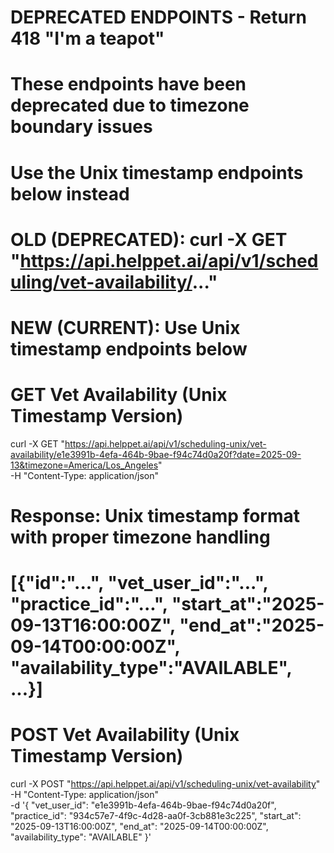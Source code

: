 # DEPRECATED ENDPOINTS - Return 418 "I'm a teapot" 
# These endpoints have been deprecated due to timezone boundary issues
# Use the Unix timestamp endpoints below instead

# OLD (DEPRECATED): curl -X GET "https://api.helppet.ai/api/v1/scheduling/vet-availability/..."
# NEW (CURRENT): Use Unix timestamp endpoints below

# GET Vet Availability (Unix Timestamp Version)
curl -X GET "https://api.helppet.ai/api/v1/scheduling-unix/vet-availability/e1e3991b-4efa-464b-9bae-f94c74d0a20f?date=2025-09-13&timezone=America/Los_Angeles" \
  -H "Content-Type: application/json"

# Response: Unix timestamp format with proper timezone handling
# [{"id":"...", "vet_user_id":"...", "practice_id":"...", "start_at":"2025-09-13T16:00:00Z", "end_at":"2025-09-14T00:00:00Z", "availability_type":"AVAILABLE", ...}]

# POST Vet Availability (Unix Timestamp Version) 
curl -X POST "https://api.helppet.ai/api/v1/scheduling-unix/vet-availability" \
  -H "Content-Type: application/json" \
  -d '{
    "vet_user_id": "e1e3991b-4efa-464b-9bae-f94c74d0a20f",
    "practice_id": "934c57e7-4f9c-4d28-aa0f-3cb881e3c225",
    "start_at": "2025-09-13T16:00:00Z",
    "end_at": "2025-09-14T00:00:00Z",
    "availability_type": "AVAILABLE"
  }'
